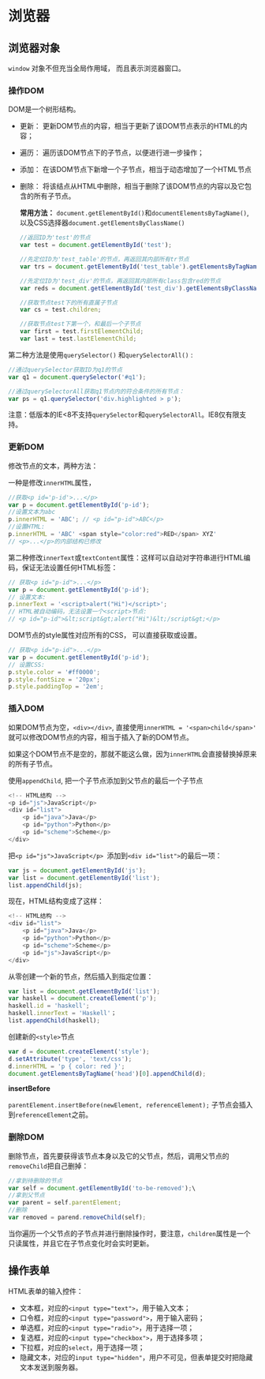 # 浏览器

## 浏览器对象

`window` 对象不但充当全局作用域， 而且表示浏览器窗口。







### 操作DOM

DOM是一个树形结构。

- 更新： 更新DOM节点的内容，相当于更新了该DOM节点表示的HTML的内容；

- 遍历： 遍历该DOM节点下的子节点，以便进行进一步操作；

- 添加： 在该DOM节点下新增一个子节点，相当于动态增加了一个HTML节点

- 删除： 将该结点从HTML中删除，相当于删除了该DOM节点的内容以及它包含的所有子节点。

  **常用方法：** `document.getElementById()`和`documentElementsByTagName()`, 以及CSS选择器`document.getElementsByClassName()`

  ```javascript
  //返回ID为'test'的节点
  var test = document.getElementById('test');

  //先定位ID为'test_table'的节点，再返回其内部所有tr节点
  var trs = document.getElementById('test_table').getElementsByTagName('tr');

  //先定位ID为'test_div'的节点，再返回其内部所有class包含red的节点
  var reds = document.getElementById('test_div').getElementsByClassName('red');

  //获取节点test下的所有直属子节点
  var cs = test.children;

  //获取节点test下第一个，和最后一个子节点
  var first = test.firstElementChild;
  var last = test.lastElementChild;
  ```


第二种方法是使用`querySelector()` 和`querySelectorAll()` :

```javascript
//通过querySelector获取ID为q1的节点
var q1 = document.querySelector('#q1');

//通过querySelectorAll获取q1节点内的符合条件的所有节点：
var ps = q1.querySelector('div.highlighted > p');
```

注意：低版本的IE<8不支持`querySelector`和`querySelectorAll`。IE8仅有限支持。



### 更新DOM

修改节点的文本，两种方法：

一种是修改`innerHTML`属性，

```javascript
//获取<p id='p-id'>...</p>
var p = document.getElementById('p-id');
//设置文本为abc
p.innerHTML = 'ABC'; // <p id="p-id">ABC</p>
//设置HTML:
p.innerHTML = 'ABC' <span style="color:red">RED</span> XYZ'
// <p>...</p>的内部结构已修改
```

第二种修改`innerText`或`textContent`属性：这样可以自动对字符串进行HTML编码，保证无法设置任何HTML标签：

```javascript
// 获取<p id="p-id">...</p>
var p = document.getElementById('p-id');
// 设置文本:
p.innerText = '<script>alert("Hi")</script>';
// HTML被自动编码，无法设置一个<script>节点:
// <p id="p-id">&lt;script&gt;alert("Hi")&lt;/script&gt;</p>
```

DOM节点的style属性对应所有的CSS， 可以直接获取或设置。

```javascript
// 获取<p id="p-id">...</p>
var p = document.getElementById('p-id');
// 设置CSS:
p.style.color = '#ff0000';
p.style.fontSize = '20px';
p.style.paddingTop = '2em';
```

### 插入DOM

如果DOM节点为空，`<div></div>`,  直接使用`innerHTML = '<span>child</span>'` 就可以修改DOM节点的内容，相当于插入了新的DOM节点。

如果这个DOM节点不是空的，那就不能这么做，因为`innerHTML`会直接替换掉原来的所有子节点。

使用`appendChild`, 把一个子节点添加到父节点的最后一个子节点

```java
<!-- HTML结构 -->
<p id="js">JavaScript</p>
<div id="list">
    <p id="java">Java</p>
    <p id="python">Python</p>
    <p id="scheme">Scheme</p>
</div>
```

把`<p id="js">JavaScript</p> `添加到`<div id="list">`的最后一项：

```javascript
var js = document.getElementById('js');
var	list = document.getElementById('list');
list.appendChild(js);
```

现在，HTML结构变成了这样：

```javascript
<!-- HTML结构 -->
<div id="list">
    <p id="java">Java</p>
    <p id="python">Python</p>
    <p id="scheme">Scheme</p>
    <p id="js">JavaScript</p>
</div>
```

从零创建一个新的节点，然后插入到指定位置：

```javascript
var list = document.getElementById('list');
var haskell = document.createElement('p');
haskell.id = 'haskell';
haskell.innerText = 'Haskell'；
list.appendChild(haskell);
```

创建新的`<style>`节点

```javascript
var d = document.createElement('style');
d.setAttribute('type', 'text/css');
d.innerHTML = 'p { color: red }';
document.getElementsByTagName('head')[0].appendChild(d);
```

**insertBefore**

`parentElement.insertBefore(newElement, referenceElement);`   子节点会插入到`referenceElement`之前。

### 删除DOM

删除节点，首先要获得该节点本身以及它的父节点，然后，调用父节点的`removeChild`把自己删掉：

```javascript
//拿到待删除的节点
var self = document.getElementById('to-be-removed');\
//拿到父节点
var parent = self.parentElement;
//删除
var removed = parend.removeChild(self);
```

当你遍历一个父节点的子节点并进行删除操作时，要注意，`children`属性是一个只读属性，并且它在子节点变化时会实时更新。

## 操作表单

HTML表单的输入控件：

- 文本框，对应的`<input type="text">`，用于输入文本；
- 口令框，对应的`<input type="password">`，用于输入密码；
- 单选框，对应的`<input type="radio">`，用于选择一项；
- 复选框，对应的`<input type="checkbox">`，用于选择多项；
- 下拉框，对应的`select`，用于选择一项；
- 隐藏文本，对应的`input type="hidden"`，用户不可见，但表单提交时把隐藏文本发送到服务器。











